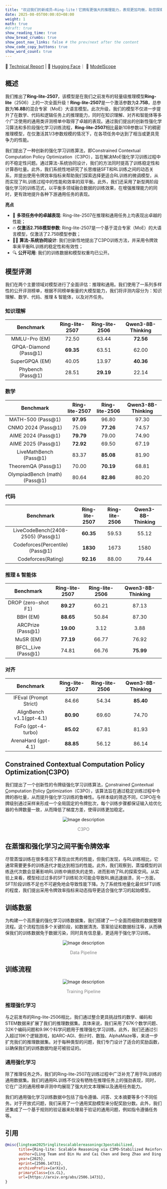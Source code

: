```yaml
---
title: "欢迎我们的新成员—Ring-lite！它拥有更强大的推理能力，表现更加均衡，助您探索更深度的智慧体验"
date: 2025-08-05T00:00:03+08:00
weight: 1
math: true
#draft: true
show_reading_time: true
show_bread_crumbs: true
show_post_nav_links: false # the prev/next after the content
show_code_copy_buttons: true
show_word_count: true
---
```


📖 [Technical Report](https://arxiv.org/abs/2506.14731) | 🤗 [Hugging Face](https://huggingface.co/inclusionAI/Ring-lite-2507)｜ 🤖 [ModelScope](https://modelscope.cn/models/inclusionAI/Ring-lite-2507)

## 概述
我们推出了**Ring-lite-2507**，该模型是在我们之前发布的轻量级推理模型**Ring-lite**（2506）上的一次全面升级！**Ring-lite-2507**是一个激活参数为**2.75B**，总参数为**16.8B**的混合专家（MoE）大语言模型。此次升级，我们的模型不仅进一步提升了在数学、代码和逻辑任务上的推理能力，同时在知识理解、对齐和智能体等多个广泛使用的通用类评测榜单中取得了卓越的表现。通过我们提出的创新性强化学习算法和多阶段强化学习训练流程，**Ring-lite-2507**相比最新10B参数以下的稠密推理模型，在仅激活其1/3参数规模的情况下，在各项任务中达到了相当或更具竞争力的性能。

我们提出了一种创新的强化学习训练算法，即Constrained Contextual Computation Policy Optimization（C3PO），旨在解决MoE强化学习训练过程中的不稳定性问题。通过算法-系统协同设计，我们的方法同时提高了训练稳定性和计算吞吐量。此外，我们系统性地研究了长思维链SFT和RL训练之间的动态关系，并提出使用令牌效率指标来帮助我们探索选择更适合RL训练的微调模型，从而实现了RL训练过程中的性能和效率的双平衡。此外，我们还采用了新型两阶段强化学习的训练范式，以平衡多领域融合数据的训练效果，在增强推理能力的同时，更有效地提升各种下游通用任务的表现。


**亮点**

+ 🚀 **多项任务中的卓越表现**: Ring-lite-2507在推理和通用任务上均表现出卓越的性能；
+ 🔥 **仅激活2.75B模型参数**: Ring-lite-2507是一个基于混合专家（MoE）的大语言模型，仅激活了2.75B模型参数；
+ ⛓️‍💥 **算法-系统协同设计**: 我们创新性地提出了C3PO训练方法，并采用令牌效率来平衡RL训练的稳定性和有效性；
+ 🔍 **公开可用**: 我们的训练数据和模型权重均已公开。


## 模型评测
我们在两个主要领域对模型进行了全面评估：推理和通用。我们使用了一系列多样性的公开评测榜单，根据不同榜单衡量的大模型能力，我们将评测内容分为：知识理解、数学、代码、推理 \& 智能体，以及对齐任务。

### 知识理解

| **Benchmark**   | **Ring-lite-2507** | **Ring-lite-2506** | **Qwen3-8B-Thinking** 
| :-------------: | :---------------: | :-----------: | :-------------------: | 
| MMLU-Pro (EM)         | 72.50	    | 63.44	    | **72.56** | 
| GPQA-Diamond (Pass@1) | **69.35**	    | 63.51	    | 62.00 | 
| SuperGPQA (EM)        | 40.05	    | 13.97	    | **40.36** | 
| Phybench (Pass@1)     | 28.51	    | **29.19**    | 22.14 |    


### 数学

| **Benchmark**   | **Ring-lite-2507** | **Ring-lite-2506** | **Qwen3-8B-Thinking** 
| :-------------: | :---------------: | :-----------: | :-------------------: | 
| MATH-500 (Pass@1)             |   **97.95**	|   96.80	|   97.30       |
| CNMO 2024 (Pass@1)            |   75.09	|   **77.26**	|   74.57       |
| AIME 2024 (Pass@1)            |   **79.79**	|   79.00	|   74.90       |
| AIME 2025 (Pass@1)            |   **72.92**	|   69.50	|   67.19       |
| LiveMathBench (Pass@1)        |   83.37	|   **85.08**	|   81.90       |
| TheoremQA (Pass@1)            |   70.00	|   **70.19**	|   68.81       |
| OlympiadBench (math) (Pass@1) |   80.64	|   **82.86**	|   80.20       |

### 代码

| **Benchmark**   | **Ring-lite-2507** | **Ring-lite-2506** | **Qwen3-8B-Thinking** 
| :-------------: | :---------------: | :-----------: | :-------------------: |
| LiveCodeBench(2408-2505) (Pass@1)     |**60.35**	    |   59.53   |	55.12   |
| Codeforces(Percentile) (Pass@1)       |**1830**	    |   1673    |	1580    |
| Codeforces(Rating)                    |**92.16**	    |   88.00   |	79.44   |

### 推理 \& 智能体

| **Benchmark**   | **Ring-lite-2507** | **Ring-lite-2506** | **Qwen3-8B-Thinking** 
| :-------------: | :---------------: | :-----------: | :-------------------: | 
| DROP (zero-shot F1)    |   **89.27**  	  | 60.21   |	87.13   |
| BBH (EM)               |   **88.65**	  | 50.84   |	87.30   |
| ARCPrize (Pass@1)      |   **19.00**	  | 3.12    |	3.88    |
| MuSR (EM)              |   **77.19**	  | 66.77   |	76.92   |
| BFCL_Live (Pass@1)     |   74.81	  | 66.76   |	**75.99**   |

### 对齐

| **Benchmark**   | **Ring-lite-2507** | **Ring-lite-2506** | **Qwen3-8B-Thinking** 
| :-------------: | :---------------: | :-----------: | :-------------------: | 
| IFEval (Prompt Strict)    |   84.66   |   54.34   |	**85.40**   |
| AlignBench v1.1(gpt-4.1)  |   **80.90**   |	69.60   |	74.70   |
| FoFo (gpt-4-turbo)        |   **85.02**	|   67.81   |	81.93   |
| ArenaHard (gpt-4.1)       |   **88.85**	|   56.12   |	86.14   |


## Constrained Contextual Computation Policy Optimization(C3PO)
我们提出了一个创新性的令牌级强化学习训练算法，<u>C</u>onstrained <u>C</u>ontextual <u>C</u>omputation <u>P</u>olicy <u>O</u>ptimization（C3PO），该算法旨在通过稳定训练过程中令牌的吞吐量，从而提升强化学习训练的鲁棒性。与样本级的筛选不同，C3PO在令牌级别通过采样来形成一个全局固定的令牌批次，每个训练步骤都保证输入给优化器的令牌数量一致，从而降低了梯度方差，使得训练更加稳定。

<div style="text-align:center;margin: auto; width: 100%;">
  <img src="./assets/C3PO_overview_formal.png" alt="Image description" />
  <p style="font-size:14px; color:gray;">C3PO</p>
</div>

## 在蒸馏和强化学习之间平衡令牌效率
尽管蒸馏训练在很多情况下表现出优秀的性能，但我们发现，与RL训练相比，它通常需要更多的训练迭代才能达到相当的性能。此外，我们观察到，蒸馏模型的训练迭代次数会显著影响RL训练中熵损失的走势，进而影响了RL的探索空间。从实验上来看，模型经过过多的SFT训练轮次可能会导致RL熵迅速崩溃，另一方面，SFT阶段训练不足也不可避免地会导致性能下降。为了系统性地量化最优SFT训练的程度，我们提出采用令牌效率指标来动态指导更适合强化学习的起始模型。

## 训练数据
为构建一个高质量的强化学习训练数据集，我们搭建了一个全面而细致的数据整理流程。这个流程包括多个关键阶段，如数据清洗、答案验证和数据标注等，从而确保我们的训练数据免于数据污染，同时具有信息量，更适用于强化学习训练。
<div style="text-align:center;margin: auto; width: 100%;">
  <img src="./assets/data-pipeline.png" alt="Image description" />
  <p style="font-size:14px; color:gray;">Data Pipeline</p>
</div>

## 训练流程
<div style="text-align:center;margin: auto; width: 100%;">
  <img src="./assets/0731-pipeline.png" alt="Image description" />
  <p style="font-size:14px; color:gray;">Training Pipeline</p>
</div>

### 推理强化学习
与之前发布的Ring-lite-2506相比，我们通过整合更具挑战性的数学、编码和STEM数据来扩展了我们的推理数据集。具体来说，我们采用了67K个数学问题、32K个编码问题和9.9K个科学问题用于推理强化学习训练。此外，我们还通过引入超过19K个逻辑游戏，如ARC-AGI、倒计时、数独、AlphaMaze等，来进一步扩充我们的推理数据集。对于每种类型的问题，我们专门设计了适合的奖励函数，以确保我们的训练数据均是可被验证的。


### 通用强化学习
除了推理任务之外，我们的Ring-lite-2507在训练过程中广泛补充了用于RL训练的通用数据集。我们的通用RL训练不仅没有牺牲在推理任务上的强劲表现，同时，它在广泛的通用榜单评测中均展现了强大的文本理解以及通用任务能力。

我们的通用强化学习训练数据中包括了指令遵循、问答、文本摘要等多个不同任务。对于开放式问题，我们采用了一个通用奖励模型来分配奖励分数。此外，我们还集成了一个基于规则的验证器来处理易于验证的通用问题，例如指令遵循任务等。

## 引用

```bibtex
@misc{lingteam2025ringlitescalablereasoningc3postabilized,
      title={Ring-lite: Scalable Reasoning via C3PO-Stabilized Reinforcement Learning for LLMs}, 
      author={Ling Team and Bin Hu and Cai Chen and Deng Zhao and Ding Liu and Dingnan Jin and Feng Zhu and Hao Dai and Hongzhi Luan and Jia Guo and Jiaming Liu and Jiewei Wu and Jun Mei and Jun Zhou and Junbo Zhao and Junwu Xiong and Kaihong Zhang and Kuan Xu and Lei Liang and Liang Jiang and Liangcheng Fu and Longfei Zheng and Qiang Gao and Qing Cui and Quan Wan and Shaomian Zheng and Shuaicheng Li and Tongkai Yang and Wang Ren and Xiaodong Yan and Xiaopei Wan and Xiaoyun Feng and Xin Zhao and Xinxing Yang and Xinyu Kong and Xuemin Yang and Yang Li and Yingting Wu and Yongkang Liu and Zhankai Xu and Zhenduo Zhang and Zhenglei Zhou and Zhenyu Huang and Zhiqiang Zhang and Zihao Wang and Zujie Wen},
      year={2025},
      eprint={2506.14731},
      archivePrefix={arXiv},
      primaryClass={cs.CL},
      url={https://arxiv.org/abs/2506.14731}, 
}
```
